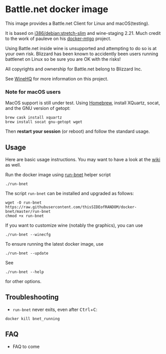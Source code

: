 # Battle.net docker image

This image provides a Battle.net Client for Linux and macOS(testing).

It is based on [i386/debian:stretch-slim](https://hub.docker.com/r/i386/debian/) and wine-staging 2.21.
Much credit to the work of pauleve on his [docker-mtgo](https://github.com/pauleve/docker-mtgo) project.

Using Battle.net inside wine is unsupported and attempting to do so is at your own risk. 
Blizzard has been known to accidently been users running battlenet on Linux so be sure you are OK with the risks!

All copyrights and ownership for Battle.net belong to Blizzard Inc.

See [WineHQ](https://appdb.winehq.org/objectManager.php?iId=28855&sClass=version) for more information on this project.

### Note for macOS users

MacOS support is still under test.
Using [Homebrew](https://brew.sh/), install XQuartz, socat, and the GNU version of getopt:

```
brew cask install xquartz 
brew install socat gnu-getopt wget
```
Then **restart your session** (or reboot) and follow the standard usage.

## Usage

Here are basic usage instructions.
You may want to have a look at the [wiki](https://github.com/thisSIDEofRANDOM/docker-bnet/wiki) as well.

Run the docker image using [run-bnet](./run-bnet?raw=true) helper script
```
./run-bnet
```

The script `run-bnet` can be installed and upgraded as follows:
```
wget -O run-bnet https://raw.githubusercontent.com/thisSIDEofRANDOM/docker-bnet/master/run-bnet
chmod +x run-bnet
```

If you want to customize wine (notably the graphics), you can use
```
./run-bnet --winecfg
```

To ensure running the latest docker image, use
```
./run-bnet --update
```

See
```
./run-bnet --help
```
for other options.

## Troubleshooting
* `run-bnet` never exits, even after <kbd>Ctrl</kbd>+<kbd>C</kbd>:
```
docker kill bnet_running
```

## FAQ

* FAQ to come
